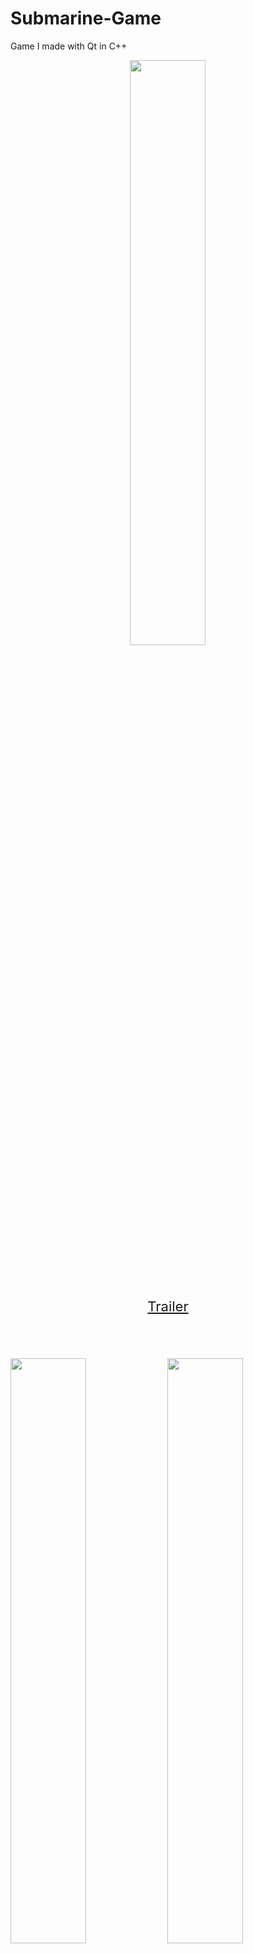 # Submarine-Game
Game I made with Qt in C++

<p align="center">
    <img src="./doc/images/final/main_menu.png"  width="49%" height="49%">
</p>
<br/><br/>
<p align="center" style="font-size:22px">
    <a href="./doc/videos/NoMansPlanet_Trailer.mp4">Trailer</a>
</p>
<br/><br/>
<p>
    <img src="./doc/images/final/normalView.png"  width="49%" height="49%">
    <img src="./doc/images/final/jumppassage.png"  width="49%" height="49%">
</p>
<br/><br/>
<p>
    <img src="./doc/images/final/kisten.png"  width="49%" height="49%">
    <img src="./doc/images/final/crafting.png"  width="49%" height="49%">
</p>
<br><br>

In the fifth semester of my bachelor studies at the Beuth University of Applied Sciences I developed this game in a four-member team. We used Unity with C#. In addition to the implementation of various features, I supported the team as Scrum Master. The topic was "Little Rocket Man" and the game focusses to explore an open-world and to solve tricky puzzles.

During the development we also made a physical prototype to improve the game experience. In the picture you can see for example the home planet.  
<img src="./doc/images/prototype/NMP_Karte1.jpg"  width="33%" height="33%">
<img src="./doc/images/prototype/Hauptplanet_1.JPG"  width="33%" height="33%">  
<br>
In the next two picture is the lava jump passage shown.  
<img src="./doc/images/LavaSee2.jpg"  width="33%" height="33%">
<img src="./doc/images/prototype/Lava_Jump_Passage_4.JPG"  width="33%" height="33%">  
<br>
Furthermore we made some playtesting sessions with friends or familiy member to fix some bugs and gain feedback. 
